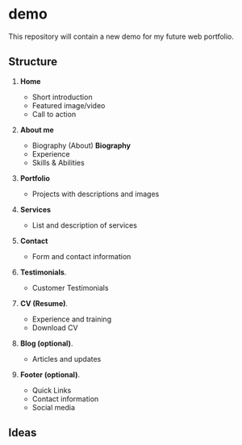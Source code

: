 # demo
This repository will contain a new demo for my future web portfolio.

## Structure

1. **Home**
   - Short introduction
   - Featured image/video
   - Call to action

2. **About me**
   - Biography (About) **Biography**
   - Experience
   - Skills & Abilities

3. **Portfolio**
   - Projects with descriptions and images

4. **Services**
   - List and description of services

5. **Contact**
   - Form and contact information

6. **Testimonials**.
   - Customer Testimonials

7. **CV (Resume)**.
   - Experience and training
   - Download CV

8. **Blog (optional)**.
   - Articles and updates

9. **Footer (optional)**.
   - Quick Links
   - Contact information
   - Social media

## Ideas
